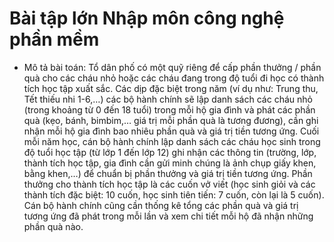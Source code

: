 # Bài tập lớn Nhập môn công nghệ phần mềm
- Mô tả bài toán:
Tổ dân phố có một quỹ riêng để cấp phần thưởng / phần quà cho các cháu nhỏ hoặc
các cháu đang trong độ tuổi đi học có thành tích học tập xuất sắc. Các dịp đặc biệt
trong năm (ví dụ như: Trung thu, Tết thiếu nhi 1-6,…) các bộ hành chính sẽ lập danh
sách các cháu nhỏ (trong khoảng từ 0 đến 18 tuổi) trong mỗi hộ gia đình và phát
các phần quà (kẹo, bánh, bimbim,… giá trị mỗi phần quà là tương đương), cần ghi
nhận mỗi hộ gia đình bao nhiêu phần quà và giá trị tiền tương ứng. Cuối mỗi năm
học, cán bộ hành chính lập danh sách các cháu học sinh trong độ tuổi học tập (từ
lớp 1 đến lớp 12) ghi nhận các thông tin (trường, lớp, thành tích học tập, gia đình
cần gửi minh chúng là ảnh chụp giấy khen, bằng khen,…) để chuẩn bị phần thưởng
và giá trị tiền tương ứng. Phần thưởng cho thành tích học tập là các cuốn vở viết
(học sinh giỏi và các thành tích đặc biệt: 10 cuốn, học sinh tiên tiến: 7 cuốn, còn lại
là 5 cuốn). Cán bộ hành chính cũng cần thống kê tổng các phần quà và giá trị tương
ứng đã phát trong mỗi lần và xem chi tiết mỗi hộ đã nhận những phần quà nào.
